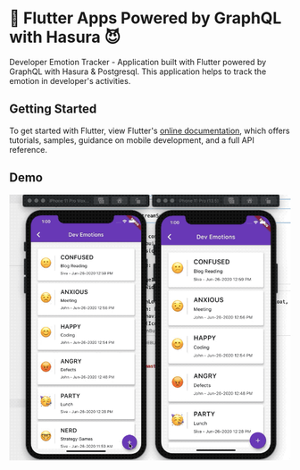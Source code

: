 
# 💙 Flutter Apps Powered by GraphQL with Hasura 😈

Developer Emotion Tracker - Application built with Flutter powered by GraphQL with Hasura & Postgresql. This application helps to track the emotion in developer's activities. 

## Getting Started

To get started with Flutter, view Flutter's [online documentation](https://flutter.io/docs), which offers tutorials, samples, guidance on mobile development, and a full API reference.

## Demo

![](./docs/demo.gif)
